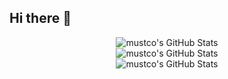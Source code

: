 ## Hi there 👋

<div align="center">
  <img src="https://github-readme-stats.vercel.app/api?username=mustco&theme=dracula&show_icons=true&hide_border=true&count_private=true" alt="mustco's GitHub Stats" />
</div>
<div align="center">
  <img src="https://github-readme-stats.vercel.app/api/top-langs/?username=mustco&theme=dracula&show_icons=true&hide_border=true&layout=compact" alt="mustco's GitHub Stats" />
</div>
  <div align="center">
  <img src="https://github-readme-streak-stats.herokuapp.com/?user=mustco&theme=dracula&hide_border=true" alt="mustco's GitHub Stats" />
</div>
